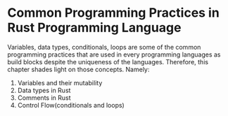 # Common Programming Practices in Rust Programming Language
Variables, data types, conditionals, loops are some of the common programming practices that are used in every programming languages as build blocks despite the uniqueness of the languages. Therefore, this chapter shades light on those concepts. Namely:
1. Variables and their mutability
2. Data types in Rust
3. Comments in Rust
4. Control Flow(conditionals and loops)

